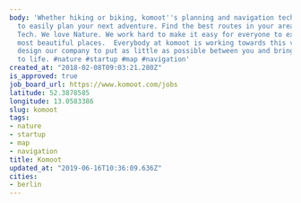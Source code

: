 ```yaml
---
body: 'Whether hiking or biking, komoot''s planning and navigation tech helps you
  to easily plan your next adventure. Find the best routes in your area now! We love
  Tech. We love Nature. We work hard to make it easy for everyone to explore the world’s
  most beautiful places.  Everybody at komoot is working towards this vision and we
  design our company to put as little as possible between you and bringing this vision
  to life. #nature #startup #map #navigation'
created_at: "2018-02-08T09:03:21.280Z"
is_approved: true
job_board_url: https://www.komoot.com/jobs
latitude: 52.3878585
longitude: 13.0583386
slug: komoot
tags:
- nature
- startup
- map
- navigation
title: Komoot
updated_at: "2019-06-16T10:36:09.636Z"
cities:
- berlin
---
```

